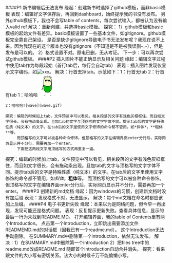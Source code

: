 ####P1 新书编辑后无法发布
    缘起：创建新书时选择了github模板，而非basic模板
    表现：编辑好文字保存后，再回到dashboard，始终提示我的书没有发布。
        另外github模板下，我也不会写table of contents，每次尝试输入，都被认为没有输入valid ref
    解决：重新创建，并选择basic模板。
    探究：
        1）github模板和basic模板的起始文件有差异。basic模板设置了一些基本文件，如gitignore。github模板完全靠自己架设。
        是否是缺少gitignore导致电子书无法发布呢？我现在说不上来。因为我现在的这个版本也没有gitignore（不知道是不是被我误删-_-），但是发布是可以的。
        2）格式设置不对。原电已删，无从考证。
    下一步：可以再次尝试github模板。
####P2 插入图片不能正确显示及相关问题
    缘起：编辑文字过程中使用tab作为每段起始（首行tab后，每行会自动tab）
    表现：插入图片发现仅显示文字编码，如![xxx](xxx.jpg)。
    解决：行首去掉tab。示范如下：1：行首无tab 2：行首有tab
1：哈哈哈![wave](wave.gif)

    2：哈哈哈![wave](wave.gif)
    
    探究：编辑的时候加上tab，文件预览中可以看见，相关段落的文字有浅色灰框框住，而且如文字很长，会有拖动条出现。且加tab的文字与顶格写的文字字体不同。提示tab后的文字是特殊性质（纯文本）的文字。在tab后的文字里使用文字修饰的命令都不管用，如*斜体*，**粗体**等。
         而顶格写的文字可以被各种命令修饰。但顶格写的文字在编辑界面enter分行后，实际网页显示并不分行，需要再加一个enter。
         下面把这两段文字用顶格写的方式再重复一遍。

探究：编辑的时候加上tab，文件预览中可以看见，相关段落的文字有浅色灰框框住，而且如文字很长，会有拖动条出现。且加tab的文字与顶格写的文字字体不同。提示tab后的文字是特殊性质（纯文本）的文字。在tab后的文字里使用文字修饰的命令都不管用，如*斜体*，**粗体**等。
而顶格写的文字可以被各种命令修饰。但顶格写的文字在编辑界面enter分行后，实际网页显示并不分行，需要再加一个enter。
####P3 创建新的md文档
    缘起：因为windows的习惯，创建新文档时没有加后缀
    表现：发现格式不对，无法显示。
    解决：每个md文档在命名时都应该加上后缀。
####P4 电子书更新失败
    缘起：本来以为是网络问题，但今早一再出现，发现可能还是格式问题。
    表现：反复提示更新失败。查看具体信息，显示的最后一行为未找到README.MD。
        打开编辑界面，我的table of Contents里有两个Introduction。
        点击第一个Introduction，立即跳出需要添加文件READMEMD.md的对话框（因我已有一个readme.md）。
        这个Introduction无法手动删除。
        在SUMMARY.md中删除第一个introduction，依然无法发布。
    解决：1）在SUMMARY.md中删除第一个introduction
         2）把files tree中的readme.md改成README.md
         随即首个introduction自动合并消失。
    探究：看来跟文件的大小写有密切关系。该大小的时候千万不能偷懒小写。